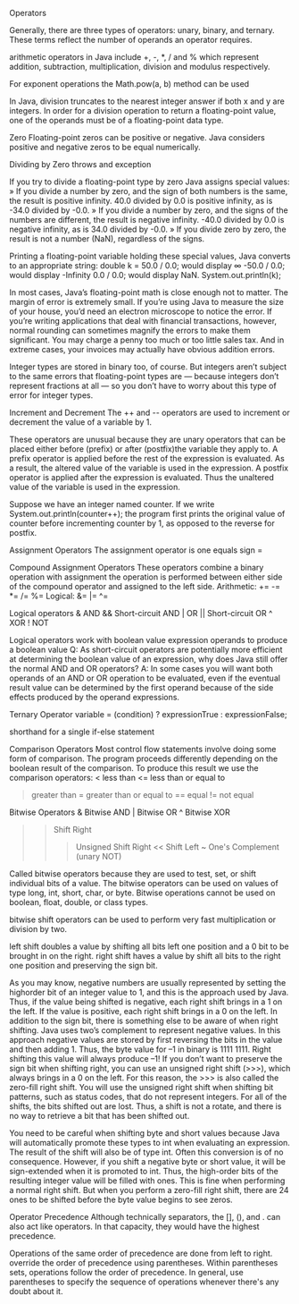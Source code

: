 Operators

Generally, there are three types of operators: unary, binary, and ternary.
These terms reflect the number of operands an operator requires.

arithmetic operators in Java include +, -, *, / and % which represent addition, subtraction, multiplication, division and modulus respectively.

For exponent operations the Math.pow(a, b) method can be used

In Java, division truncates to the nearest integer answer if both x and y are integers.
In order for a division operation to return a floating-point value, one of the operands must be of a floating-point data type.

Zero
Floating-point zeros can be positive or negative. Java considers positive and negative zeros to be equal numerically.

Dividing by Zero throws and exception

If you try to divide a floating-point type by zero Java assigns special values:
» If you divide a number by zero, and the sign of both numbers is the same, the result is positive infinity. 40.0 divided by 0.0 is positive infinity, as is -34.0 divided by -0.0.
» If you divide a number by zero, and the signs of the numbers are different, the result is negative infinity. -40.0 divided by 0.0 is negative infinity, as is 34.0 divided by -0.0.
» If you divide zero by zero, the result is not a number (NaN), regardless of the signs.



Printing a floating-point variable holding these special values, Java converts to an appropriate string:
double k =  50.0 / 0.0;    would display ∞
     -50.0 / 0.0;     would display -Infinity
        0.0 / 0.0;    would display NaN.
System.out.println(k);

In most cases, Java’s floating-point math is close enough not to matter. The margin of error is extremely small. If you’re using Java to measure the size of your house, you’d need an electron microscope to notice the error. If you’re writing applications that deal with financial transactions, however, normal rounding can sometimes magnify the errors to make them significant. You may charge a penny too much or too little sales tax. And in extreme cases, your invoices may actually have obvious addition errors.

Integer types are stored in binary too, of course. But integers aren’t subject to the same errors that floating-point types are — because integers don’t represent fractions at all — so you don’t have to worry about this type of error for integer types.



Increment and Decrement
The ++ and -- operators are used to increment or decrement the value of a variable by 1.

These operators are unusual because they are unary operators that can be placed either before (prefix) or after (postfix)the variable they apply to.
A prefix operator is applied before the rest of the expression is evaluated.
As a result, the altered value of the variable is used in the expression.
A postfix operator is applied after the expression is evaluated.
Thus the unaltered value of the variable is used in the expression.

Suppose we have an integer named counter. If we write
System.out.println(counter++);
the program first prints the original value of counter before incrementing counter by 1, as opposed to the reverse for postfix.


Assignment Operators
The assignment operator is one equals sign =

Compound Assignment Operators
These operators combine a binary operation with assignment
the operation is performed between either side of the compound operator and assigned to the left side.
Arithmetic: +=     -=    *=    /=    %=    Logical:    &=    |=    ^=



Logical operators
&    AND
&&    Short-circuit AND
|    OR
||    Short-circuit OR
^    XOR
!     NOT

Logical operators work with  boolean value expression operands to produce a boolean value
Q: As short-circuit operators are potentially more efficient at determining the boolean value of an expression, why does Java still offer the normal AND and OR operators?
A: In some cases you will want both operands of an AND or OR operation to be evaluated, even if the eventual result value can be determined by the first operand because of the side effects produced by the operand expressions.


Ternary Operator
variable = (condition) ? expressionTrue : expressionFalse;

shorthand for a single if-else statement


Comparison Operators
Most control flow statements involve doing some form of comparison. The program proceeds differently depending on the boolean result of the comparison. To produce this result we use the comparison operators:
< less than
<= less than or equal to
> greater than
>= greater than or equal to
== equal
!= not equal


Bitwise Operators
&    Bitwise AND
|    Bitwise OR
^    Bitwise XOR
>>    Shift Right
>>>    Unsigned Shift Right
<<    Shift Left
~    One's Complement (unary NOT)

Called bitwise operators because they are used to test, set, or shift individual bits of a value.
The bitwise operators can be used on values of type long, int, short, char, or byte.
Bitwise operations cannot be used on boolean, float, double, or class types.

bitwise shift operators can be used to perform very fast multiplication or division by two.

left shift doubles a value by shifting all bits left one position and a 0 bit to be brought in on the right.
right shift haves a value by shift all bits to the right one position and preserving the sign bit.

As you may know, negative numbers are usually represented by setting the highorder bit of an integer value to 1, and this is the approach used by Java. Thus, if the value being shifted is negative, each right shift brings in a 1 on the left. If the value is positive, each right shift brings in a 0 on the left. In addition to the sign bit, there is something else to be aware of when right shifting. Java uses two’s complement to represent negative values. In this approach negative values are stored by first reversing the bits in the value and then adding 1. Thus, the byte value for –1 in binary is 1111 1111. Right shifting this value will always produce –1! If you don’t want to preserve the sign bit when shifting right, you can use an unsigned right shift (>>>), which always brings in a 0 on the left. For this reason, the >>> is also called the zero-fill right shift. You will use the unsigned right shift when shifting bit patterns, such as status codes, that do not represent integers. For all of the shifts, the bits shifted out are lost. Thus, a shift is not a rotate, and there is no way to retrieve a bit that has been shifted out.

You need to be careful when shifting byte and short values because Java will automatically promote these types to int when evaluating an expression.
The result of the shift will also be of type int.
Often this conversion is of no consequence. However, if you shift a negative byte or short value, it will be sign-extended when it is promoted to int. Thus, the high-order bits of the resulting integer value will be filled with ones. This is fine when performing a normal right shift. But when you perform a zero-fill right shift, there are 24 ones to be shifted before the byte value begins to see zeros.



Operator Precedence
Although technically separators, the [], (), and . can also act like operators. In that capacity, they would have the highest precedence.

Operations of the same order of precedence are done from left to right.
override the order of precedence using parentheses.
Within parentheses sets, operations follow the order of precedence.
In general, use parentheses to specify the sequence of operations whenever there's any doubt about it.
